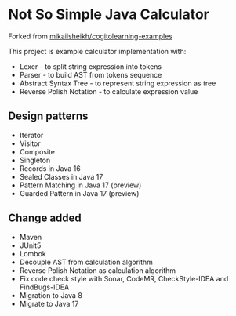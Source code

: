 # Not So Simple Java Calculator

Forked from [mikailsheikh/cogitolearning-examples](https://github.com/mikailsheikh/cogitolearning-examples)

This project is example calculator implementation with:

* Lexer - to split string expression into tokens
* Parser - to build AST from tokens sequence
* Abstract Syntax Tree - to represent string expression as tree 
* Reverse Polish Notation - to calculate expression value

## Design patterns

* Iterator
* Visitor
* Composite
* Singleton
* Records in Java 16
* Sealed Classes in Java 17
* Pattern Matching in Java 17 (preview)
* Guarded Pattern in Java 17 (preview)

## Change added

* Maven
* JUnit5
* Lombok
* Decouple AST from calculation algorithm
* Reverse Polish Notation as calculation algorithm
* Fix code check style with Sonar, CodeMR, CheckStyle-IDEA and FindBugs-IDEA
* Migration to Java 8
* Migrate to Java 17
